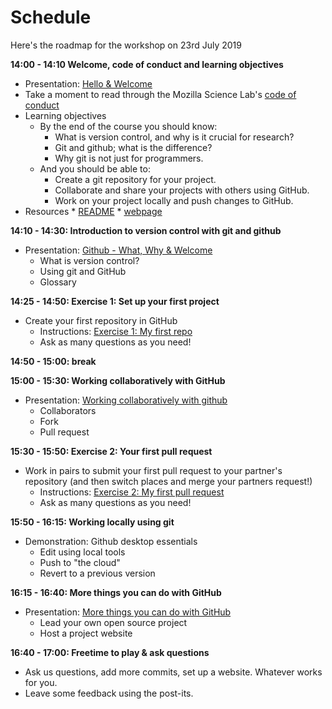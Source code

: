 # Schedule

Here's the roadmap for the workshop on 23rd July 2019


**14:00 - 14:10 Welcome, code of conduct and learning objectives**

* Presentation: [Hello & Welcome](https://docs.google.com/presentation/d/1s3I2sqJ5QZ5rloCG7p53IMVrsou2t7yVoIqmo8hubEs/edit#slide=id.g1565df9621_1_4)
* Take a moment to read through the Mozilla Science Lab's [code of conduct](https://science.mozilla.org/code-of-conduct)
* Learning objectives
  * By the end of the course you should know:
    * What is version control, and why is it crucial for research?
    * Git and github; what is the difference?
    * Why git is not just for programmers.
  * And you should be able to:
    * Create a git repository for your project.
    * Collaborate and share your projects with others using GitHub.
    * Work on your project locally and push changes to GitHub.
* Resources
      * [README](https://github.com/pherterich/friendly-github-intro/blob/gh-pages/README.md)
      * [webpage](https://pherterich.github.io/friendly-github-intro/)


**14:10 - 14:30: Introduction to version control with git and github**

* Presentation: [Github - What, Why & Welcome](https://docs.google.com/presentation/d/13vSwa0zPG5Gmuto3U7ZajyHLxihxPQZLyaDINEpEAwU/edit#slide=id.p)
  * What is version control?
  * Using git and GitHub
  * Glossary

**14:25 - 14:50: Exercise 1: Set up your first project**

* Create your first repository in GitHub
    * Instructions: [Exercise 1: My first repo](https://pherterich.github.io/friendly-github-intro/exercises/my-first-repo/)
    * Ask as many questions as you need! 

**14:50 - 15:00: break**

**15:00 - 15:30: Working collaboratively with GitHub**
* Presentation: [Working collaboratively with github](hhttps://docs.google.com/presentation/d/1KR23a71Gx-fmSuUyE0adApA-1hRhT972uIstIstMMr4/edit#slide=id.g258df99aa5_0_0)
  * Collaborators
  * Fork
  * Pull request

**15:30 - 15:50: Exercise 2: Your first pull request**

* Work in pairs to submit your first pull request to your partner's repository (and then switch places and merge your partners request!)
  * Instructions: [Exercise 2: My first pull request](https://pherterich.github.io/friendly-github-intro/exercises/my-first-pullrequest/)
  * Ask as many questions as you need! 

**15:50 - 16:15: Working locally using git**

* Demonstration: Github desktop essentials
    * Edit using local tools
    * Push to "the cloud"
    * Revert to a previous version


**16:15 - 16:40: More things you can do with GitHub**

* Presentation: [More things you can do with GitHub](https://docs.google.com/presentation/d/1IVE5mx6tn6hUu7J0iRTH2ym6kT1HUsfDLmAsetrhG9A/edit#slide=id.g1568089626_4_124)
    * Lead your own open source project
    * Host a project website

**16:40 - 17:00: Freetime to play & ask questions**

* Ask us questions, add more commits, set up a website. Whatever works for you.
* Leave some feedback using the post-its.
